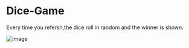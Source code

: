 # Dice-Game

Every time you refersh,the dice roll in random and the winner is shown.

![image](https://github.com/SreeramAditya/Dice-Game/assets/76734615/5b3ad18e-65be-47ae-9c89-30f08cea8a18)
